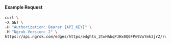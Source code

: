 <!-- Code generated for API Clients. DO NOT EDIT. -->

#### Example Request

```bash
curl \
-X GET \
-H "Authorization: Bearer {API_KEY}" \
-H "Ngrok-Version: 2" \
https://api.ngrok.com/edges/https/edghts_2twHAbqPJHx0Q0FPm9VuYmk3jrZ/routes/edghtsrt_2twHAbSrZHrFp4bRd1fbrR8gx4y/response_headers
```
